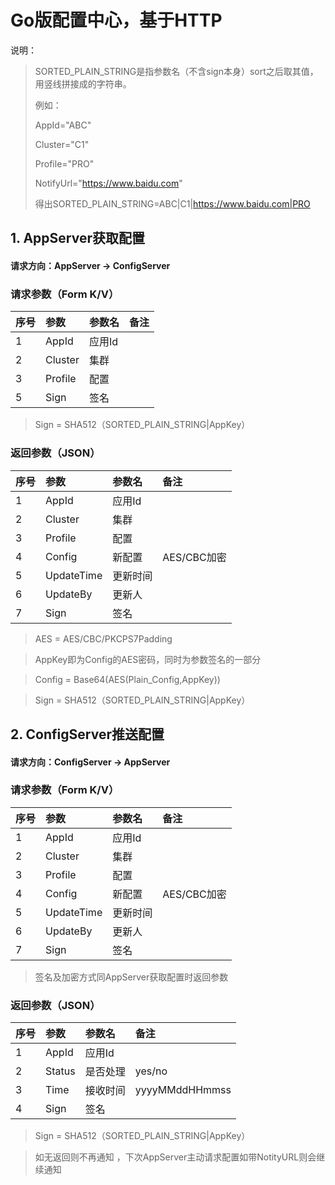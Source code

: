 # Go版配置中心，基于HTTP

说明：
> SORTED_PLAIN_STRING是指参数名（不含sign本身）sort之后取其值，用竖线拼接成的字符串。
>
> 例如：
> 
> AppId="ABC"
> 
> Cluster="C1"
> 
> Profile="PRO"
> 
> NotifyUrl="https://www.baidu.com"
> 
> 得出SORTED_PLAIN_STRING=ABC|C1|https://www.baidu.com|PRO

## 1. AppServer获取配置

#### 请求方向：AppServer -> ConfigServer

### 请求参数（Form K/V）

|序号|参数|参数名|备注|
|:---|:---|:---|:---|
|1|AppId|应用Id||
|2|Cluster|集群||
|3|Profile|配置||
|5|Sign|签名||

> Sign = SHA512（SORTED_PLAIN_STRING|AppKey）

### 返回参数（JSON）


|序号|参数|参数名|备注|
|:---|:---|:---|:---|
|1|AppId|应用Id||
|2|Cluster|集群||
|3|Profile|配置||
|4|Config|新配置|AES/CBC加密|
|5|UpdateTime|更新时间||
|6|UpdateBy|更新人||
|7|Sign|签名||

> AES = AES/CBC/PKCPS7Padding

> AppKey即为Config的AES密码，同时为参数签名的一部分

> Config = Base64(AES(Plain_Config,AppKey))

> Sign = SHA512（SORTED_PLAIN_STRING|AppKey）

## 2. ConfigServer推送配置

#### 请求方向：ConfigServer -> AppServer

### 请求参数（Form K/V）

|序号|参数|参数名|备注|
|:---|:---|:---|:---|
|1|AppId|应用Id||
|2|Cluster|集群||
|3|Profile|配置||
|4|Config|新配置|AES/CBC加密|
|5|UpdateTime|更新时间||
|6|UpdateBy|更新人||
|7|Sign|签名||

> 签名及加密方式同AppServer获取配置时返回参数

### 返回参数（JSON）

|序号|参数|参数名|备注|
|:---|:---|:---|:---|
|1|AppId|应用Id||
|2|Status|是否处理|yes/no|
|3|Time|接收时间|yyyyMMddHHmmss|
|4|Sign|签名||

> Sign = SHA512（SORTED_PLAIN_STRING|AppKey）

> 如无返回则不再通知 ，下次AppServer主动请求配置如带NotityURL则会继续通知